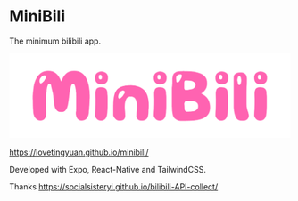 # MiniBili

The minimum bilibili app.

![minibili](./docs/minibili.png)

https://lovetingyuan.github.io/minibili/

Developed with Expo, React-Native and TailwindCSS.

Thanks https://socialsisteryi.github.io/bilibili-API-collect/
